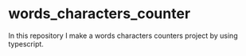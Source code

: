 # words_characters_counter
In this repository I make a words characters counters project by using typescript.

